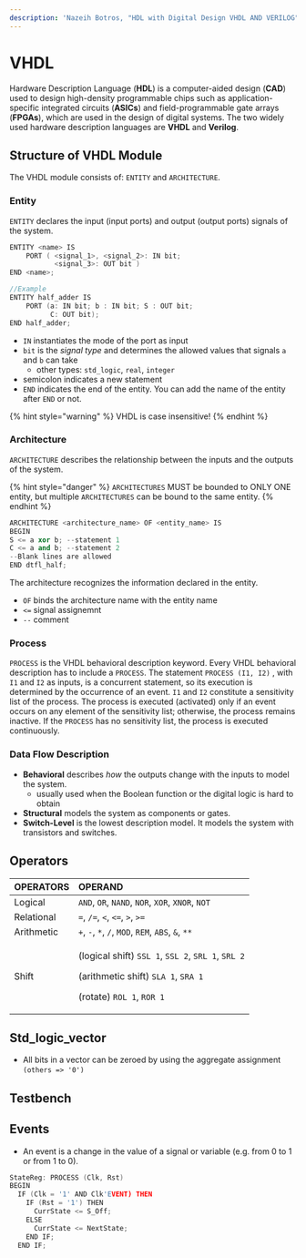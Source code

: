 ```yaml
---
description: 'Nazeih Botros, "HDL with Digital Design VHDL AND VERILOG"'
---
```


# VHDL

Hardware Description Language \(**HDL**\) is a computer-aided design \(**CAD**\) used to design high-density programmable chips such as application-specific integrated circuits \(**ASICs**\) and field-programmable gate arrays \(**FPGAs**\), which are used in the design of digital systems. The two widely used hardware description languages are **VHDL** and **Verilog**.

## Structure of VHDL Module

The VHDL module consists of: `ENTITY` and `ARCHITECTURE`.

### Entity

`ENTITY` declares the input \(input ports\) and output \(output ports\) signals of the system.

```cpp
ENTITY <name> IS
    PORT ( <signal_1>, <signal_2>: IN bit;
           <signal_3>: OUT bit )
END <name>;

//Example 
ENTITY half_adder IS
    PORT (a: IN bit; b : IN bit; S : OUT bit;
          C: OUT bit);
END half_adder;
```

* `IN` instantiates the mode of the port as input
* `bit` is the _signal type_ and determines the allowed values that signals `a` and `b` can take 
  * other types: `std_logic`, `real`, `integer` 
* semicolon indicates a new statement
* `END` indicates the end of the entity. You can add the name of the entity after `END` or not.

{% hint style="warning" %}
VHDL is case insensitive!
{% endhint %}

### Architecture

`ARCHITECTURE` describes the relationship between the inputs and the outputs of the system. 

{% hint style="danger" %}
`ARCHITECTURES` MUST be bounded to ONLY ONE entity, but multiple `ARCHITECTURES` can be bound to the same entity.
{% endhint %}

```cpp
ARCHITECTURE <architecture_name> OF <entity_name> IS
BEGIN
S <= a xor b; --statement 1
C <= a and b; --statement 2
--Blank lines are allowed
END dtfl_half;
```

The architecture recognizes the information declared in the entity.

* `OF` binds the architecture name with the entity name
* `<=` signal assignemnt 
* `--` comment 

### Process

`PROCESS` is the VHDL behavioral description keyword. Every VHDL behavioral description has to include a `PROCESS`. The statement `PROCESS (I1, I2)` , with `I1` and `I2` as inputs, is a concurrent statement, so its execution is determined by the occurrence of an event. `I1` and `I2` constitute a sensitivity list of the process. The process is executed \(activated\) only if an event occurs on any element of the sensitivity list; otherwise, the process remains inactive. If the `PROCESS` has no sensitivity list, the process is executed continuously.

### Data Flow Description 

* **Behavioral** describes _how_ the outputs change with the inputs to model the system.
  * usually used when the Boolean function or the digital logic is hard to obtain
* **Structural** models the system as components or gates.
* **Switch-Level** is the lowest description model. It models the system with transistors and switches.

## Operators

<table>
  <thead>
    <tr>
      <th style="text-align:left">OPERATORS</th>
      <th style="text-align:left">OPERAND</th>
    </tr>
  </thead>
  <tbody>
    <tr>
      <td style="text-align:left">Logical</td>
      <td style="text-align:left"><code>AND</code>, <code>OR</code>, <code>NAND</code>, <code>NOR</code>, <code>XOR</code>, <code>XNOR</code>, <code>NOT</code>
      </td>
    </tr>
    <tr>
      <td style="text-align:left">Relational</td>
      <td style="text-align:left"><code>=</code>, <code>/=</code>, <code>&lt;</code>, <code>&lt;=</code>, <code>&gt;</code>, <code>&gt;=</code>
      </td>
    </tr>
    <tr>
      <td style="text-align:left">Arithmetic</td>
      <td style="text-align:left"><code>+</code>, <code>-</code>, <code>*</code>, <code>/</code>, <code>MOD</code>, <code>REM</code>, <code>ABS</code>, <code>&amp;</code>, <code>**</code>
      </td>
    </tr>
    <tr>
      <td style="text-align:left">Shift</td>
      <td style="text-align:left">
        <p>(logical shift) <code>SSL 1</code>, <code>SSL 2</code>, <code>SRL 1</code>, <code>SRL 2</code>
        </p>
        <p>(arithmetic shift) <code>SLA 1</code>, <code>SRA 1</code>
        </p>
        <p>(rotate) <code>ROL 1</code>, <code>ROR 1</code>
        </p>
      </td>
    </tr>
  </tbody>
</table>

## Std\_logic\_vector

* All bits in a vector can be zeroed by using the aggregate assignment `(others => '0')`

## Testbench



## Events

* An event is a change in the value of a signal or variable \(e.g. from 0 to 1 or from 1 to 0\). 

```cpp
StateReg: PROCESS (Clk, Rst)
BEGIN
  IF (Clk = '1' AND Clk'EVENT) THEN
    IF (Rst = '1') THEN
      CurrState <= S_Off;
    ELSE
      CurrState <= NextState;
    END IF;
  END IF;
```

